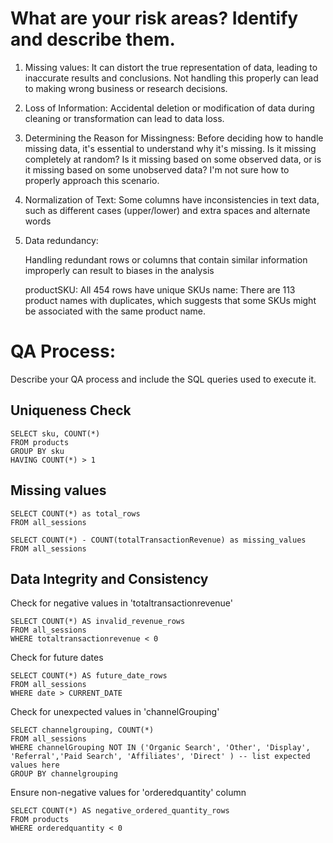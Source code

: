 # What are your risk areas? Identify and describe them.
1) Missing values:
   It can distort the true representation of data, leading to inaccurate results and conclusions. Not handling this properly can lead to         making wrong business or research decisions.

2) Loss of Information:
   Accidental deletion or modification of data during cleaning or transformation can lead to data loss.

3) Determining the Reason for Missingness:
   Before deciding how to handle missing data, it's essential to understand why it's missing. Is it missing completely at random? Is it          missing based on some observed data, or is it missing based on some unobserved data? I'm not sure how to properly approach this scenario.

4) Normalization of Text:
   Some columns have inconsistencies in text data, such as different cases (upper/lower) and extra spaces and alternate words

5) Data redundancy:

   Handling redundant rows or columns that contain similar information improperly can result to biases in the analysis

   productSKU: All 454 rows have unique SKUs
   name: There are 113 product names with duplicates, which suggests that some SKUs might be associated with the same product name.


# QA Process:
Describe your QA process and include the SQL queries used to execute it.

## Uniqueness Check 
```
SELECT sku, COUNT(*)
FROM products
GROUP BY sku
HAVING COUNT(*) > 1
```

## Missing values
```
SELECT COUNT(*) as total_rows
FROM all_sessions
```
```
SELECT COUNT(*) - COUNT(totalTransactionRevenue) as missing_values
FROM all_sessions
```
## Data Integrity and Consistency

Check for negative values in 'totaltransactionrevenue'
```
SELECT COUNT(*) AS invalid_revenue_rows
FROM all_sessions
WHERE totaltransactionrevenue < 0
```
Check for future dates
```
SELECT COUNT(*) AS future_date_rows
FROM all_sessions
WHERE date > CURRENT_DATE
```
Check for unexpected values in 'channelGrouping'
```
SELECT channelgrouping, COUNT(*) 
FROM all_sessions
WHERE channelGrouping NOT IN ('Organic Search', 'Other', 'Display', 'Referral','Paid Search', 'Affiliates', 'Direct' ) -- list expected values here
GROUP BY channelgrouping
```
Ensure non-negative values for 'orderedquantity' column
```
SELECT COUNT(*) AS negative_ordered_quantity_rows
FROM products
WHERE orderedquantity < 0
```


